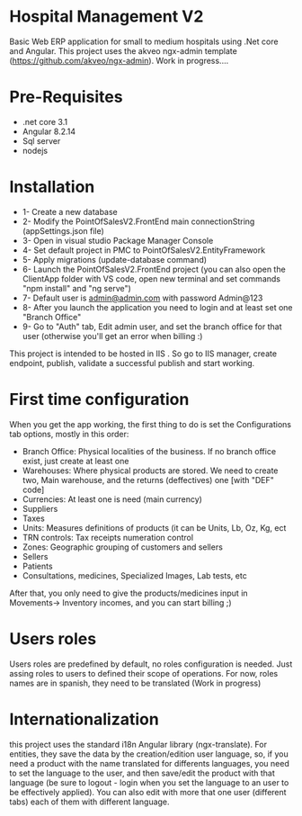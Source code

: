 # Hospital Management V2
Basic Web ERP application for small to medium hospitals using .Net core and Angular. This project uses the akveo ngx-admin template (https://github.com/akveo/ngx-admin). Work in progress....

# Pre-Requisites
- .net core 3.1
- Angular 8.2.14
- Sql server
- nodejs 

# Installation
- 1- Create a new database
- 2- Modify the PointOfSalesV2.FrontEnd main connectionString (appSettings.json file)
- 3- Open in visual studio Package Manager Console
- 4- Set default project in PMC to PointOfSalesV2.EntityFramework
- 5- Apply migrations (update-database command)
- 6- Launch the PointOfSalesV2.FrontEnd project (you can also open the ClientApp folder with VS code, open new terminal and set commands "npm install" and  "ng serve")
- 7- Default user is admin@admin.com with password Admin@123
- 8- After you launch the application you need to login and at least set one "Branch Office"
- 9- Go to "Auth" tab, Edit admin user, and set the branch office for that user (otherwise you'll get an error when billing :)

This project is intended to be hosted in IIS . So go to IIS manager, create endpoint, publish, validate a successful publish and start working.

# First time configuration
When you get the app working, the first thing to do is set the Configurations tab options, mostly in this order:
- Branch Office: Physical localities of the business. If no branch office exist, just create at least one
- Warehouses: Where physical products are stored. We need to create two, Main warehouse, and the returns (deffectives) one [with "DEF" code]
- Currencies: At least one is need (main currency)
- Suppliers
- Taxes
- Units: Measures definitions of products (it can be Units, Lb, Oz, Kg, ect
- TRN controls: Tax receipts numeration control
- Zones: Geographic grouping of customers and sellers
- Sellers
- Patients
- Consultations, medicines, Specialized Images, Lab tests, etc

After that, you only need to give the products/medicines input in Movements-> Inventory incomes, and you can start billing ;)

# Users roles
Users roles are predefined by default, no roles configuration is needed. Just assing roles to users to defined their scope of operations. For now, roles names are in spanish, they need to be translated (Work in progress)

# Internationalization

this project uses the standard i18n Angular library (ngx-translate). For entities, they save the data by the creation/edition user language, so, if you need a product with the name translated for differents languages, you need to set the language to the user, and then save/edit the product with that language (be sure to logout - login when you set the language to an user to be effectively applied). You can also edit with more that one user (different tabs) each of them with different language.
